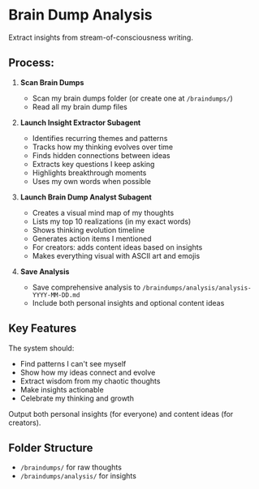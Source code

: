 # Brain Dump Analysis

Extract insights from stream-of-consciousness writing.

## Process:

1. **Scan Brain Dumps**
   - Scan my brain dumps folder (or create one at `/braindumps/`)
   - Read all my brain dump files
   
2. **Launch Insight Extractor Subagent**
   - Identifies recurring themes and patterns
   - Tracks how my thinking evolves over time
   - Finds hidden connections between ideas
   - Extracts key questions I keep asking
   - Highlights breakthrough moments
   - Uses my own words when possible

3. **Launch Brain Dump Analyst Subagent**
   - Creates a visual mind map of my thoughts
   - Lists my top 10 realizations (in my exact words)
   - Shows thinking evolution timeline
   - Generates action items I mentioned
   - For creators: adds content ideas based on insights
   - Makes everything visual with ASCII art and emojis

4. **Save Analysis**
   - Save comprehensive analysis to `/braindumps/analysis/analysis-YYYY-MM-DD.md`
   - Include both personal insights and optional content ideas

## Key Features

The system should:
- Find patterns I can't see myself
- Show how my ideas connect and evolve
- Extract wisdom from my chaotic thoughts
- Make insights actionable
- Celebrate my thinking and growth

Output both personal insights (for everyone) and content ideas (for creators).

## Folder Structure
- `/braindumps/` for raw thoughts
- `/braindumps/analysis/` for insights